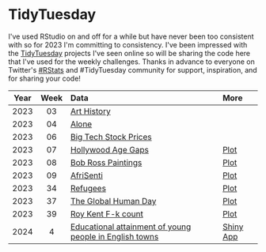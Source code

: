 # TidyTuesday

I've used RStudio on and off for a while but have never been too consistent with so for 2023 I'm committing to consistency. 
I've been impressed with the [TidyTuesday](https://github.com/rfordatascience/tidytuesday) projects I've seen online so will be sharing the code here that I've used for the weekly challenges.
Thanks in advance to everyone on Twitter's [#RStats](https://twitter.com/hashtag/RStats) and #TidyTuesday community for support, inspiration, and for sharing your code!  

| Year | Week | Data | More
| :---: | :---: | :--- | :--- | 
2023 | 03 | [Art History](https://github.com/tangandhara/TidyTuesday/blob/main/Scripts/2023_Week03_ArtHistory.R) | 
2023 | 04 | [Alone](https://github.com/tangandhara/TidyTuesday/blob/main/Scripts/Alone.R) | 
2023 | 06 | [Big Tech Stock Prices](https://github.com/tangandhara/TidyTuesday/blob/main/Scripts/Big%20Tech%20Stock%20Prices.R) | 
2023 | 07 | [Hollywood Age Gaps](https://github.com/tangandhara/TidyTuesday/blob/main/Scripts/Hollywood%20Age%20Gaps.R) | [Plot](https://github.com/tangandhara/TidyTuesday/blob/main/Plots/Hollywood%20Age%20Gaps%20Plot.jpg)
2023 | 08 | [Bob Ross Paintings](https://github.com/tangandhara/TidyTuesday/blob/main/Scripts/Bob_Ross.R) | [Plot](https://github.com/tangandhara/TidyTuesday/blob/main/Plots/Bob_Ross_plot.jpeg)
2023 | 09 | [AfriSenti](https://github.com/tangandhara/TidyTuesday/blob/main/Scripts/AfriSenti.R) | [Plot](https://github.com/tangandhara/TidyTuesday/blob/main/Plots/AfriSenti.jpg)
2023 | 34 | [Refugees](https://github.com/tangandhara/TidyTuesday/blob/main/Scripts/Refugees.R) | [Plot](https://github.com/tangandhara/TidyTuesday/blob/main/Plots/W34%20-Refugees.jpeg)
2023 | 37 | [The Global Human Day](https://github.com/tangandhara/TidyTuesday/blob/main/Scripts/W37%20-%20Global%20Human%20Day.R) | [Plot](https://github.com/tangandhara/TidyTuesday/blob/main/Plots/Global%20Human%20day.jpeg)
2023 | 39 | [Roy Kent F-k count](https://github.com/tangandhara/TidyTuesday/blob/main/Scripts/W39%20-%20Roy%20Kent%20F-k%20count.R) | [Plot](https://github.com/tangandhara/TidyTuesday/blob/main/Plots/W39_Roy_Kent_F-k_count.jpeg)
2024 | 4 | [Educational attainment of young people in English towns](https://github.com/tangandhara/TidyTuesday/tree/main/data/2024/2024-01-23) | [Shiny App](https://tangandhara.shinyapps.io/2024-01-23/)